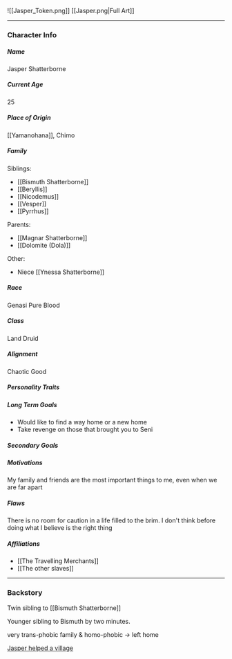 ![[Jasper_Token.png]]
[[Jasper.png|Full Art]]

---
### Character Info

##### Name 
Jasper Shatterborne

##### Current Age
25

##### Place of Origin
[[Yamanohana]], Chimo

##### Family

Siblings: 
- [[Bismuth Shatterborne]]
- [[Beryllis]]
- [[Nicodemus]]
- [[Vesper]]
- [[Pyrrhus]]

Parents:
- [[Magnar Shatterborne]]
- [[Dolomite (Dola)]]

Other: 
- Niece [[Ynessa Shatterborne]]

##### Race
Genasi Pure Blood

##### Class
Land Druid

##### Alignment
Chaotic Good

##### Personality Traits


##### Long Term Goals
- Would like to find a way home or a new home
- Take revenge on those that brought you to Seni

##### Secondary Goals


##### Motivations
My family and friends are the most important things to me, even when we are far apart

##### Flaws
There is no room for caution in a life filled to the brim. I don't think before doing what I believe is the right thing

##### Affiliations
- [[The Travelling Merchants]]
- [[The other slaves]]

---
### Backstory
Twin sibling to [[Bismuth Shatterborne]]

Younger sibling to Bismuth by two minutes.

very trans-phobic family & homo-phobic -> left home

[Jasper helped a village](That%20Time%20Jasper%20Helped%20a%20Village.md)
